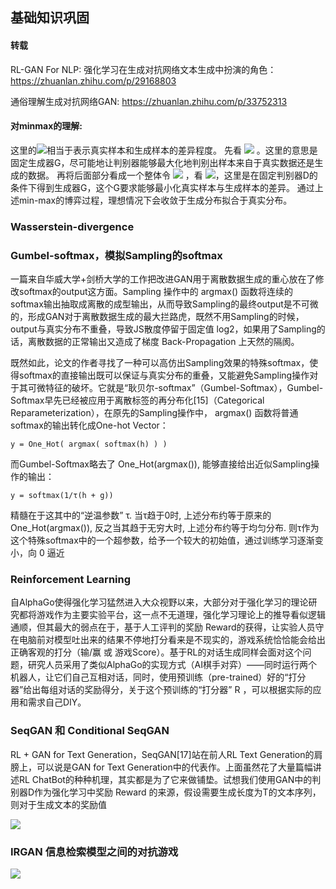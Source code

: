 ## 基础知识巩固

#### 转载
RL-GAN For NLP: 强化学习在生成对抗网络文本生成中扮演的角色：
https://zhuanlan.zhihu.com/p/29168803

通俗理解生成对抗网络GAN: 
https://zhuanlan.zhihu.com/p/33752313

#### 对minmax的理解:

这里的<img src="http://www.forkosh.com/mathtex.cgi? V(G, D)">相当于表示真实样本和生成样本的差异程度。
先看 <img src="http://www.forkosh.com/mathtex.cgi? \max _{D} V(D, G)"> 。这里的意思是固定生成器G，尽可能地让判别器能够最大化地判别出样本来自于真实数据还是生成的数据。
再将后面部分看成一个整体令 <img src="http://www.forkosh.com/mathtex.cgi? L=\max _{D} V(D, G)"> ，看 <img src="http://www.forkosh.com/mathtex.cgi? \min _{G} L">，这里是在固定判别器D的条件下得到生成器G，这个G要求能够最小化真实样本与生成样本的差异。
通过上述min-max的博弈过程，理想情况下会收敛于生成分布拟合于真实分布。

### Wasserstein-divergence

### Gumbel-softmax，模拟Sampling的softmax

一篇来自华威大学+剑桥大学的工作把改进GAN用于离散数据生成的重心放在了修改softmax的output这方面。Sampling 操作中的 argmax() 函数将连续的softmax输出抽取成离散的成型输出，从而导致Sampling的最终output是不可微的，形成GAN对于离散数据生成的最大拦路虎，既然不用Sampling的时候，output与真实分布不重叠，导致JS散度停留于固定值 log2，如果用了Sampling的话，离散数据的正常输出又造成了梯度 Back-Propagation 上天然的隔阂。

既然如此，论文的作者寻找了一种可以高仿出Sampling效果的特殊softmax，使得softmax的直接输出既可以保证与真实分布的重叠，又能避免Sampling操作对于其可微特征的破坏。它就是“耿贝尔-softmax”（Gumbel-Softmax），Gumbel-Softmax早先已经被应用于离散标签的再分布化[15]（Categorical Reparameterization），在原先的Sampling操作中， argmax() 函数将普通softmax的输出转化成One-hot Vector：

    y = One_Hot( argmax( softmax(h) ) )

而Gumbel-Softmax略去了 One_Hot(argmax()), 能够直接给出近似Sampling操作的输出：

    y = softmax(1/τ(h + g))
精髓在于这其中的“逆温参数” τ. 当τ趋于0时, 上述分布约等于原来的 One_Hot(argmax()), 反之当其趋于无穷大时, 上述分布约等于均匀分布. 则τ作为这个特殊softmax中的一个超参数，给予一个较大的初始值，通过训练学习逐渐变小，向 0 逼近

### Reinforcement Learning
自AlphaGo使得强化学习猛然进入大众视野以来，大部分对于强化学习的理论研究都将游戏作为主要实验平台，这一点不无道理，强化学习理论上的推导看似逻辑通顺，但其最大的弱点在于，基于人工评判的奖励 Reward的获得，让实验人员守在电脑前对模型吐出来的结果不停地打分看来是不现实的，游戏系统恰恰能会给出正确客观的打分（输/赢 或 游戏Score）。基于RL的对话生成同样会面对这个问题，研究人员采用了类似AlphaGo的实现方式（AI棋手对弈）——同时运行两个机器人，让它们自己互相对话，同时，使用预训练（pre-trained）好的“打分器”给出每组对话的奖励得分，关于这个预训练的“打分器” R ，可以根据实际的应用和需求自己DIY。 

### SeqGAN 和 Conditional SeqGAN
RL + GAN for Text Generation，SeqGAN[17]站在前人RL Text Generation的肩膀上，可以说是GAN for Text Generation中的代表作。上面虽然花了大量篇幅讲述RL ChatBot的种种机理，其实都是为了它来做铺垫。试想我们使用GAN中的判别器D作为强化学习中奖励 Reward 的来源，假设需要生成长度为T的文本序列，则对于生成文本的奖励值

<img src="http://latex.codecogs.com/gif.latex? \tilde{R}_{\theta}\left(s_{1: t-1}\right)=\frac{1}{N} \sum_{i=1}^{N} D\left(s_{1: t-1}+y^{i}\right), \quad y^{i} \in M C_{\theta}\left(s_{1: t-1} ; N\right)"/>

### IRGAN 信息检索模型之间的对抗游戏


<img src="http://latex.codecogs.com/gif.latex?D(d | q)=\sigma\left(f_{\phi}(d, q)\right)=\frac{\exp \left(f_{\phi}(d, q)\right)}{1+\exp \left(f_{\phi}(d, q)\right)}"/>



















